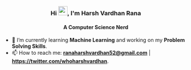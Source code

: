 <h3 align="center"><b> Hi <img alt="wave" width="25" src="https://cdn-icons-png.flaticon.com/512/9267/9267412.png">, I'm Harsh Vardhan Rana</b></h1>
<h4 align="center"><b>A Computer Science Nerd</b></h3>

- 🌱 I’m currently learning **Machine Learning** and working on my **Problem Solving Skills**. 
- 📫 How to reach me: **ranaharshvardhan52@gmail.com** | **https://twitter.com/whoharshvardhan**. 
